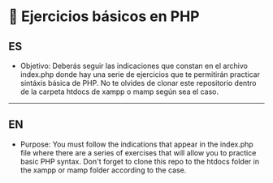 # 🎠 Ejercicios básicos en PHP

## ES

- Objetivo: 
Deberás seguir las indicaciones que constan en el archivo index.php donde hay una serie de ejercicios que te permitirán practicar sintáxis básica de PHP. No te olvides de clonar este repositorio dentro de la carpeta htdocs de xampp o mamp según sea el caso.

---

## EN

- Purpose: 
You must follow the indications that appear in the index.php file where there are a series of exercises that will allow you to practice basic PHP syntax. Don't forget to clone this repo to the htdocs folder in the xampp or mamp folder according to the case.
